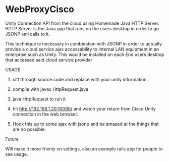 WebProxyCisco
=============

Unity Connection API from the cloud using Homemade Java HTTP Server.  HTTP Server is the Java app that runs on the users desktop in order to go JSONP xml calls to it.

This technique ie necessary in combination with JSONP in order to actually provide a cloud 
service ajax accessability to internal LAN equipment in an enterprise such as Unity.  This would be installed on each
End users desktop that accessed said cloud service provider

USAGE

1. sift through source code and replace with your unity information.

2. compile with javac HttpRequest.java

3. java HttpRequest to run it

4. hit http://192.168.1.20:10080/ and watch your return from Cisco Unity connection in the web browser.


5. Hook this up to some ajax with jsonp and be amazed at the things that are no possible.


Future

Will make it more frienly on settings, also an example rails app for people to see usage.

